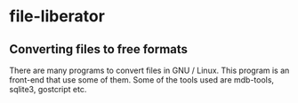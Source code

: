 # file-liberator
## Converting files to free formats
There are many programs to convert files in GNU / Linux. This program is an front-end that use some of them.
Some of the tools used are mdb-tools, sqlite3, gostcript etc.
